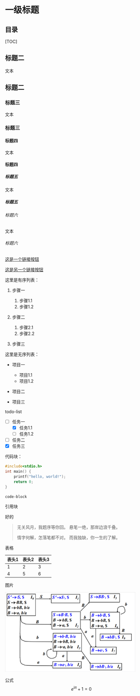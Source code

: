 # 一级标题

## 目录

[TOC]



## 标题二

文本

## 标题二

### 标题三

文本

### 标题三

#### 标题四

文本

#### 标题四

##### 标题五

文本

##### 标题五

###### 标题六

文本

###### 标题六

[这是一个链接按钮]()

[这是另一个链接按钮]()

这里是有序列表：

1. 步骤一
   1. 步骤1.1
   2. 步骤1.2

2. 步骤二
   1. 步骤2.1
   2. 步骤2.2

3. 步骤三

这里是无序列表：

- 项目一
  - 项目1.1
  - 项目1.2

- 项目二
- 项目三

todo-list

- [ ] 任务一
  - [x] 任务1.1
  - [ ] 任务1.2
- [ ] 任务二
- [x] 任务三

代码块：

```c++
#include<stdio.h>
int main() {
    printf("hello, world!");
    return 0;
}
```

`code-block`

引用块

好的

> 无关风月，我题序等你回。
>悬笔一绝，那岸边浪千叠。
> 
>情字何解，怎落笔都不对。
> 而我独缺，你一生的了解。

表格

| 表头1 | 表头2 | 表头3 |
| ----- | ----- | ----- |
| 1     | 2     | 3     |
| 4     | 5     | 6     |

图片

<img src="./assets/image-20231004111305134.png" alt="image-20231004111305134" style="zoom:67%;" />

公式
$$
e^{\text{i}\pi}+1=0
$$

